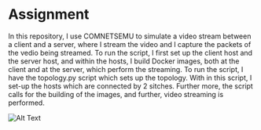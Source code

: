 # Assignment

In this repository, I use COMNETSEMU to simulate a video stream between a client and a server, where I stream the video and I capture the packets of the vedio being streamed.
To run the script, I first set up the client host and the server host, and within the hosts, I build Docker images, both at the client and at the server, which perform the streaming. 
To run the script, I have the topology.py script which sets up the topology. With in this script, I set-up the hosts which are connected by 2 sitches. 
Further more, the script calls for the building of the images, and further, video streaming is performed.

![Alt Text](https://github.com/johnsengendo/Project/blob/main/Topology/Topology.png)

